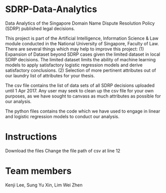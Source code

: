 # SDRP-Data-Analytics
Data Analytics of the Singapore Domain Name Dispute Resolution Policy (SDRP) published legal decisions.

This project is part of the Artificial Intelligence, Information Science & Law module conducted in the National University of Singapore, Faculty of Law. 
There are several things which may help to improve this project:
  (1) Expansion of Dataset beyond SDRP cases given the limited dataset in local SDRP decisions. The limited dataset limits the ability of machine learning models to apply satisfactory logistic regression models and derive satisfactory conclusions.
  (2) Selection of more pertinent attributes out of our laundry list of attributes for your thesis.

The csv file contains the list of data sets of all SDRP decisions uploaded until 1 Apr 2017. Any user may seek to clean up the csv file for your own purposes, as we have sought to canvass as much attributes as possible for our analysis.

The python files contains the code which we have used to engage in linear and logistic regression models to conduct our analysis.

# Instructions
Download the files
Change the file path of csv at line 12

# Team members
Kenji Lee, Sung Yu Xin, Lim Wei Zhen 
